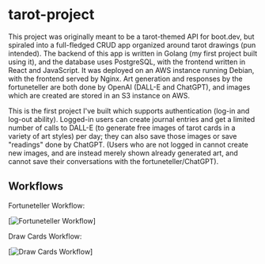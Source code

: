 # tarot-project

This project was originally meant to be a tarot-themed API for boot.dev, but spiraled into a full-fledged CRUD app organized around tarot drawings (pun intended). The backend of this app is written in Golang (my first project built using it), and the database uses PostgreSQL, with the frontend written in React and JavaScript. It was deployed on an AWS instance running Debian, with the frontend served by Nginx. Art generation and responses by the fortuneteller are both done by OpenAI (DALL-E and ChatGPT), and images which are created are stored in an S3 instance on AWS.

This is the first project I've built which supports authentication (log-in and log-out ability). Logged-in users can create journal entries and get a limited number of calls to DALL-E (to generate free images of tarot cards in a variety of art styles) per day; they can also save those images or save "readings" done by ChatGPT. (Users who are not logged in cannot create new images, and are instead merely shown already generated art, and cannot save their conversations with the fortuneteller/ChatGPT).

## Workflows

Fortuneteller Workflow:

[![Fortuneteller Workflow](https://www.youtube.com/watch?v=b3VwDMxyPK0)]

Draw Cards Workflow:

[![Draw Cards Workflow](https://www.youtube.com/watch?v=OiMsL_V7Kqs)]
